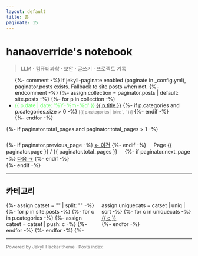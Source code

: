 ```yaml
---
layout: default
title: 홈
paginate: 15
---
```


# hanaoverride's notebook

> LLM · 컴퓨터과학 · 보안 · 글쓰기 · 프로젝트 기록

<ul>
{%- comment -%}
If jekyll-paginate enabled (paginate in _config.yml), paginator.posts exists.
Fallback to site.posts when not.
{%- endcomment -%}
{%- assign collection = paginator.posts | default: site.posts -%}
{%- for p in collection -%}
  <li>
    <span style="white-space:nowrap;font-variant-numeric:tabular-nums;color:#6f6;">{{ p.date | date: '%Y-%m-%d' }}</span>
    <a href="{{ p.url }}">{{ p.title }}</a>
    {%- if p.categories and p.categories.size > 0 -%}
      <span style="font-size:0.7rem;opacity:.65;">[{{ p.categories | join: ', ' }}]</span>
    {%- endif -%}
  </li>
{%- endfor -%}
</ul>

{%- if paginator.total_pages and paginator.total_pages > 1 -%}
<nav class="pager" style="margin-top:1.5rem;">
  {%- if paginator.previous_page -%}
    <a href="{{ paginator.previous_page_path }}">← 이전</a>
  {%- endif -%}
  <span style="margin:0 1rem;">Page {{ paginator.page }} / {{ paginator.total_pages }}</span>
  {%- if paginator.next_page -%}
    <a href="{{ paginator.next_page_path }}">다음 →</a>
  {%- endif -%}
</nav>
{%- endif -%}

---

## 카테고리
<ul style="columns:2; -webkit-columns:2; -moz-columns:2; list-style:none; padding-left:0;">
{%- assign catset = "" | split: "" -%}
{%- for p in site.posts -%}
  {%- for c in p.categories -%}
    {%- assign catset = catset | push: c -%}
  {%- endfor -%}
{%- endfor -%}
{%- assign uniquecats = catset | uniq | sort -%}
{%- for c in uniquecats -%}
  <li><a href="/{{ c }}/">{{ c }}</a></li>
{%- endfor -%}
</ul>

---

<p style="font-size:0.75rem;opacity:.6;">Powered by Jekyll Hacker theme · Posts index</p>

